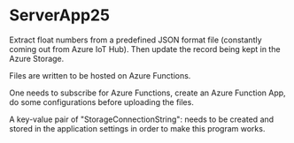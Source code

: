 # ServerApp25
Extract float numbers from a predefined JSON format file (constantly coming out from Azure IoT Hub). Then update the record being kept in the Azure Storage.

Files are written to be hosted on Azure Functions.

One needs to subscribe for Azure Functions, create an Azure Function App, do some configurations before uploading the files.

A key-value pair of "StorageConnectionString":<connection sting of Azure Blob Storag subscribed> needs to be created and stored in the application settings in order to make this program works.
